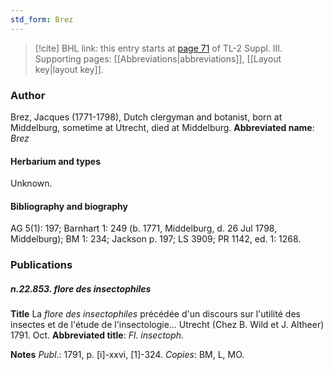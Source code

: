 ```yaml
---
std_form: Brez
---
```


> [!cite] BHL link: this entry starts at [page 71](https://www.biodiversitylibrary.org/page/33266378) of TL-2 Suppl. III.
> Supporting pages: [[Abbreviations|abbreviations]], [[Layout key|layout key]].

### Author

Brez, Jacques (1771-1798), Dutch clergyman and botanist, born at Middelburg, sometime at Utrecht, died at Middelburg. 
**Abbreviated name**: *Brez*

#### Herbarium and types

Unknown.

#### Bibliography and biography

AG 5(1): 197; Barnhart 1: 249 (b. 1771, Middelburg, d. 26 Jul 1798, Middelburg); BM 1: 234; Jackson p. 197; LS 3909; PR 1142, ed. 1: 1268.

### Publications

##### n.22.853. flore des insectophiles

**Title**
La *flore des insectophiles* précédée d'un discours sur l'utilité des insectes et de l'étude de l'insectologie... Utrecht (Chez B. Wild et J. Altheer) 1791. Oct.
**Abbreviated title**: *Fl. insectoph.*

**Notes**
*Publ*.: 1791, p. \[i\]-xxvi, \[1\]-324. *Copies*: BM, L, MO.

